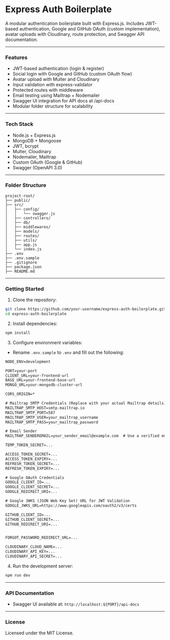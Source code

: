 # Express Auth Boilerplate

A modular authentication boilerplate built with Express.js. Includes JWT-based authentication, Google and GitHub OAuth (custom implementation), avatar uploads with Cloudinary, route protection, and Swagger API documentation.

---

### Features
- JWT-based authentication (login & register)
- Social login with Google and GitHub (custom OAuth flow)
- Avatar upload with Multer and Cloudinary
- Input validation with express-validator
- Protected routes with middleware
- Email testing using Mailtrap + Nodemailer
- Swagger UI integration for API docs at /api-docs
- Modular folder structure for scalability

---

### Tech Stack
- Node.js + Express.js
- MongoDB + Mongoose
- JWT, bcrypt
- Multer, Cloudinary
- Nodemailer, Mailtrap
- Custom OAuth (Google & GitHub)
- Swagger (OpenAPI 3.0)

---

### Folder Structure

```
project-root/
├── public/
├── src/
│   ├── config/
│   │   └── swagger.js
│   ├── controllers/
│   ├── db/
│   ├── middlewares/
│   ├── models/
│   ├── routes/
│   ├── utils/
│   ├── app.js
│   └── index.js
├── .env
├── .env.sample
├── .gitignore
├── package.json
├── README.md
```

---

### Getting Started

1. Clone the repository:
```bash
git clone https://github.com/your-username/express-auth-boilerplate.git
cd express-auth-boilerplate
```

2. Install dependencies:
```bash
npm install
```

3. Configure environment variables:
- Rename `.env.sample` to `.env` and fill out the following:

```txt
NODE_ENV=development

PORT=your-port
CLIENT_URL=your-frontend-url
BASE_URL=your-frontend-base-url
MONGO_URL=your-mongodb-cluster-url

CORS_ORIGIN=*

# Mailtrap SMTP Credentials (Replace with your actual Mailtrap details)
MAILTRAP_SMTP_HOST=smtp.mailtrap.io
MAILTRAP_SMTP_PORT=587
MAILTRAP_SMTP_USER=your_mailtrap_username
MAILTRAP_SMTP_PASS=your_mailtrap_password

# Email Sender
MAILTRAP_SENDEREMAIL=your_sender_email@example.com  # Use a verified email

TEMP_TOKEN_SECRET=...

ACCESS_TOKEN_SECRET=...
ACCESS_TOKEN_EXPIRY=...
REFRESH_TOKEN_SECRET=...
REFRESH_TOKEN_EXPIRY=...

# Google OAuth Credentials
GOOGLE_CLIENT_ID=...
GOOGLE_CLIENT_SECRET=...
GOOGLE_REDIRECT_URI=...

# Google JWKS (JSON Web Key Set) URL for JWT Validation
GOOGLE_JWKS_URL=https://www.googleapis.com/oauth2/v3/certs

GITHUB_CLIENT_ID=...
GITHUB_CLIENT_SECRET=...
GITHUB_REDIRECT_URI=...


FORGOT_PASSWORD_REDIRECT_URL=...

CLOUDINARY_CLOUD_NAME=...
CLOUDINARY_API_KEY=...
CLOUDINARY_API_SECRET=...
```

4. Run the development server:
```bash
npm run dev
```

---
### API Documentation
- Swagger UI available at: `http://localhost:${PORT}/api-docs`

---

### License
Licensed under the MIT License.
